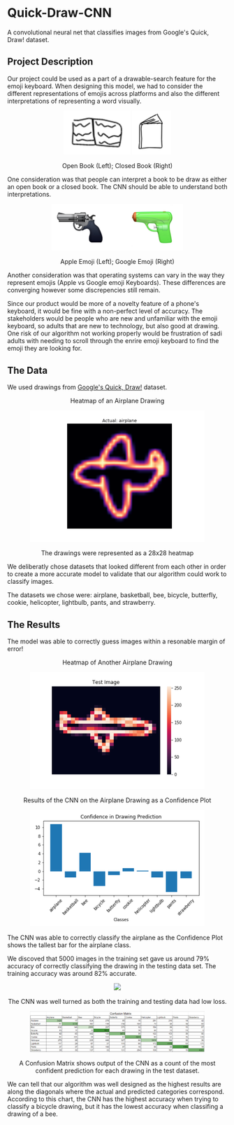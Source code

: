 # Quick-Draw-CNN
A convolutional neural net that classifies images from Google's Quick, Draw! dataset.

## Project Description

Our project could be used as a part of a drawable-search feature for the emoji keyboard. When designing this model, we had to consider the different representations of emojis across platforms and also the different interpretations of representing a word visually. 

 <p align="center">  <img src="images/openBook.png" height="100">       <img src="images/closedBook.png" height="100">  </p>

 <p align="center">Open Book (Left); Closed Book (Right)<p>


One consideration was that people can interpret a book to be draw as either an open book or a closed book. The CNN should be able to understand both interpretations.

<p align="center"><img src="images/differentEmojis.png" width="300"></p>
<p align="center">Apple Emoji (Left); Google Emoji (Right)</p>

Another consideration was that operating systems can vary in the way they represent emojis (Apple vs Google emoji Keyboards). These differences are converging however some discrepencies still remain.

Since our product would be more of a novelty feature of a phone's keyboard, it would be fine with a non-perfect level of accuracy. The stakeholders would be people who are new and unfamiliar with the emoji keyboard, so adults that are new to technology, but also good at drawing. One risk of our algorithm not working properly would be frustration of sadi adults with needing to scroll through the enrire emoji keyboard to find the emoji they are looking for.


## The Data

We used drawings from [Google's Quick, Draw!](https://quickdraw.withgoogle.com/data) dataset. 

<p align="center">Heatmap of an Airplane Drawing</p>
<p align="center"> <img src="images/airplaneHeatmap.png" width="400"> </p>
<p align="center">The drawings were represented as a 28x28 heatmap</p>

We deliberatly chose datasets that looked different from each other in order to create a more accurate model to validate that our algorithm could work to classify images.

The datasets we chose were: airplane, basketball, bee, bicycle, butterfly, cookie, helicopter, lightbulb, pants, and strawberry.


## The Results

The model was able to correctly guess images within a resonable margin of error!

 <p align="center">Heatmap of Another Airplane Drawing</p>
 <p align="center"><img src="images/test_image.png" width="400"></p>

<p align="center">Results of the CNN on the Airplane Drawing as a Confidence Plot</p>
<p align="center"><img src="images/confidence_plt.png" width="400"></p>
The CNN was able to correctly classify the airplane as the Confidence Plot shows the tallest bar for the airplane class.

We discoved that 5000 images in the training set gave us around 79% accuracy of correctly classifying the drawing in the testing data set. The training accuracy was around 82% accurate.

<p align="center"><img src="images/test_train_loss.png" width="400"></p>
<p align="center">The CNN was well turned as both the training and testing data had low loss. </p>

<p align="center"><img src="images/confusion_matrix.png" width="400"></p>
<p align="center">A Confusion Matrix shows output of the CNN as a count of the most confident prediction for each drawing in the test dataset. </p>


We can tell that our algorithm was well designed as the highest results are along the diagonals where the actual and predicted categories correspond. According to this chart, the CNN has the highest accuracy when trying to classify a bicycle drawing, 
but it has the lowest accuracy when classifing a drawing of a bee. 
